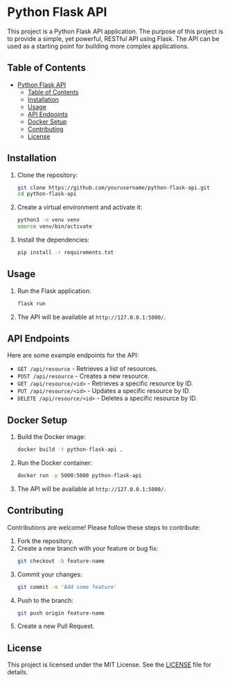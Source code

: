 # Python Flask API

This project is a Python Flask API application. The purpose of this project is to provide a simple, yet powerful, RESTful API using Flask. The API can be used as a starting point for building more complex applications.

## Table of Contents

- [Python Flask API](#python-flask-api)
  - [Table of Contents](#table-of-contents)
  - [Installation](#installation)
  - [Usage](#usage)
  - [API Endpoints](#api-endpoints)
  - [Docker Setup](#docker-setup)
  - [Contributing](#contributing)
  - [License](#license)

## Installation

1. Clone the repository:
    ```bash
    git clone https://github.com/yourusername/python-flask-api.git
    cd python-flask-api
    ```

2. Create a virtual environment and activate it:
    ```bash
    python3 -m venv venv
    source venv/bin/activate
    ```

3. Install the dependencies:
    ```bash
    pip install -r requirements.txt
    ```

## Usage

1. Run the Flask application:
    ```bash
    flask run
    ```

2. The API will be available at `http://127.0.0.1:5000/`.

## API Endpoints

Here are some example endpoints for the API:

- `GET /api/resource` - Retrieves a list of resources.
- `POST /api/resource` - Creates a new resource.
- `GET /api/resource/<id>` - Retrieves a specific resource by ID.
- `PUT /api/resource/<id>` - Updates a specific resource by ID.
- `DELETE /api/resource/<id>` - Deletes a specific resource by ID.

## Docker Setup

1. Build the Docker image:
    ```bash
    docker build -t python-flask-api .
    ```

2. Run the Docker container:
    ```bash
    docker run -p 5000:5000 python-flask-api
    ```

3. The API will be available at `http://127.0.0.1:5000/`.

## Contributing

Contributions are welcome! Please follow these steps to contribute:

1. Fork the repository.
2. Create a new branch with your feature or bug fix:
    ```bash
    git checkout -b feature-name
    ```
3. Commit your changes:
    ```bash
    git commit -m 'Add some feature'
    ```
4. Push to the branch:
    ```bash
    git push origin feature-name
    ```
5. Create a new Pull Request.

## License

This project is licensed under the MIT License. See the [LICENSE](LICENSE) file for details.

